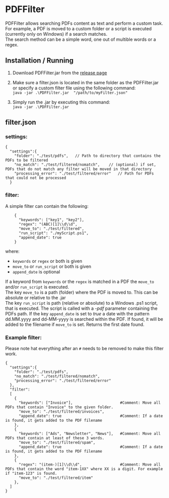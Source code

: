 # PDFFilter

PDFFilter allows searching PDFs content as text and perform a custom task.  
For example, a PDF is moved to a custom folder or a script is executed (currently only on Windows) if a search matches.  
The search method can be a simple word, one out of multible words or a regex.  

## Installation / Running

1. Download PDFFilter.jar from the [release page](https://github.com/ddomnik/PDFFilter/releases)

1. Make sure a filter.json is located in the same folder as the PDFFilter.jar or specify a custom filter file using the following command:  
`java -jar .\PDFFilter.jar  "/path/to/myFilter.json"`

1. Simply run the .jar by executing this command:  
`java -jar .\PDFFilter.jar`

## filter.json

### settings:
```
{
  "settings":{
    "folder": "./test/pdfs",   // Path to directory that contains the PDFs to be filtered
    "no_match": "./test/filtered/nomatch",    // (optional) if set, PDFs that do not match any filter will be moved in that directory
    "processing_error": "./test/filtered/error"   // Path for PDFs that could not be processed
  }
```

### filter:

A simple filter can contain the following:

```
    {
      "keywords": ["key1", "key2"],
      "regex": "(ABC)[1]\\d\\d",
      "move_to": "./test/filtered",
      "run_script": "./myScript.ps1",
      "append_date": true
    }
```

where:
- `keywords` or `regex` or both is given
- `move_to` or `run_script` or both is given
- `append_date` is optional

If a keyword from `keywords` or the `regex` is matched in a PDF the `move_to` and/or `run_script` is executed.  
The key `move_to` is a path (folder) where the PDF is moved to. This can be absolute or relative to the .jar  
The key `run_script` is path (relative or absolute) to a Windows .ps1 script, that is executed. The script is called with a _-pdf_ parameter containing the PDFs path.  If the key `append_date` is set to _true_ a date with the pattern dd.MM.yyyy and dd-MM-yyyy is searched within the PDF. If found, it will be added to the filename if `move_to` is set. Returns the first date found.


### Example filter:

Please note hat everything after an `#` needs to be removed to make this filter work.

```
{
  "settings":{
    "folder": "./test/pdfs",
    "no_match": "./test/filtered/nomatch",
    "processing_error": "./test/filtered/error"
  },
  "filter":
  [
    {
      "keywords": ["Invoice"],                     #Comment: Move all PDFs that contain "Invoice" to the given folder. 
      "move_to": "./test/filtered/invoices",
      "append_date": true                          #Comment: If a date is found, it gets added to the PDF filename
    },
    {
      "keywords": ["Ads", "Newsletter", "News"],   #Comment: Move all PDFs that contain at least of these 3 words.
      "move_to": "./test/filtered/spam",
      "append_date": true                          #Comment: If a date is found, it gets added to the PDF filename
    },
    {
      "regex": "(item-)[1]\\d\\d",                 #Comment: Move all PDFs that contain the word "item-1XX" where XX is a digit. For example if "item-123" is found.
      "move_to": "./test/filtered/item"
    },
  ]
}
```
